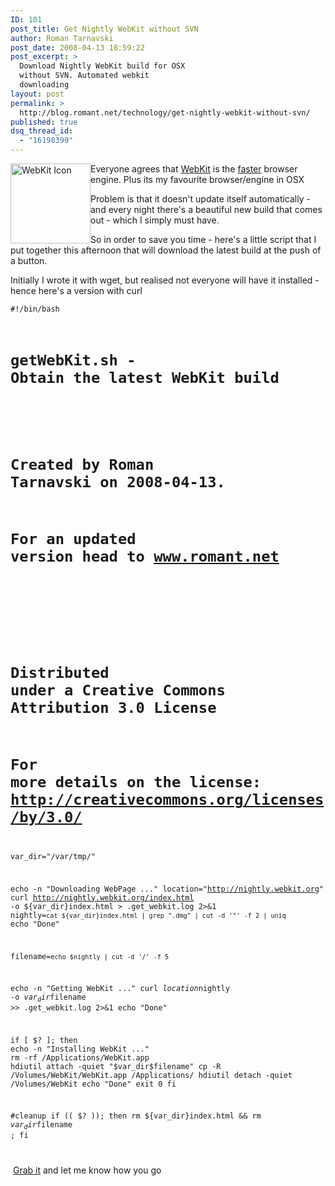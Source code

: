 ```yaml
---
ID: 101
post_title: Get Nightly WebKit without SVN
author: Roman Tarnavski
post_date: 2008-04-13 18:59:22
post_excerpt: >
  Download Nightly WebKit build for OSX
  without SVN. Automated webkit
  downloading
layout: post
permalink: >
  http://blog.romant.net/technology/get-nightly-webkit-without-svn/
published: true
dsq_thread_id:
  - "16198399"
---
```

<img class="alignleft" style="float: left;" src="http://blog.romant.net/wp-content/uploads/2008/04/webkit-icon.png" alt="WebKit Icon" width="128" height="128" />

Everyone agrees that <a href="http://www.webkit.org/">WebKit</a> is the <a href="http://blogs.computerworld.com/safari_is_about_to_get_crazy_fast">faster</a> browser engine. Plus its my favourite browser/engine in OSX

Problem is that it doesn't update itself automatically - and every night there's a beautiful new build that comes out - which I simply must have.

So in order to save you time - here's a little script that I put together this afternoon that will download the latest build at the push of a button.

Initially I wrote it with wget, but realised not everyone will have it installed - hence here's a version with curl
<br/>
<code>
#!/bin/bash
 
#  getWebKit.sh - Obtain the latest WebKit build
#  
#  Created by Roman Tarnavski on 2008-04-13.
#  For an updated version head to www.romant.net
# 
# 
#  Distributed under a Creative Commons Attribution 3.0 License
#  For more details on the license: http://creativecommons.org/licenses/by/3.0/

var_dir="/var/tmp/"

echo -n "Downloading WebPage ..."
location="http://nightly.webkit.org"
curl http://nightly.webkit.org/index.html -o ${var_dir}index.html > .get_webkit.log 2>&1
nightly=`cat ${var_dir}index.html | grep ".dmg" | cut -d '"' -f 2 | uniq`
echo "Done"

filename=`echo $nightly | cut -d '/' -f 5`

echo -n "Getting WebKit ..."
curl $location$nightly -o $var_dir$filename >> .get_webkit.log 2>&1
echo "Done"

if [ $? ]; then
	echo -n "Installing WebKit ..."
	rm -rf /Applications/WebKit.app
	hdiutil attach -quiet "$var_dir$filename"
	cp -R /Volumes/WebKit/WebKit.app /Applications/
	hdiutil detach -quiet /Volumes/WebKit
	echo "Done"
	exit 0
fi

#cleanup
if (( $? )); then rm ${var_dir}index.html && rm $var_dir$filename ; fi

</code>

 <a href="http://blog.romant.net/wp-content/uploads/2008/04/getWebKit.sh">Grab it</a> and let me know how you go

 
